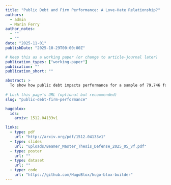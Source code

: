 ```yaml
---
title: "Public Debt and Firm Performance: A Love-Hate Relationship?"
authors:
  - admin
  - Marin Ferry
author_notes:
  - ""
  - ""
date: "2025-11-01"
publishDate: "2025-10-29T00:00:00Z"

# Keep this as a working paper (or change to article-journal later)
publication_types: ["working-paper"]
publication: ""
publication_short: ""

abstract: >
  To show how public debt impacts performance for a sample of 79,746 formal private firms located across 72 developing economies, we impose a heteroscedastic covariance restriction and construct internal instruments following \cite{lewbel2012using}. In contrast to conventional wisdom, we find that, on average, a 10-percent increase in the debt-to-GDP ratio raises the firm average annual growth rate of sales by around 0.23 percentage points. This effect becomes even larger—reaching around 0.45–0.46 percentage points and statistically significant—when internal instruments are combined with a conventional external instrument based on valuation effects. By contrast, when the external instrument is used alone, the coefficient remains positive but loses statistical significance. We then explore the heterogeneity of this effect in a two-step process. First, we test whether public debt benefits more (or less) firms facing particular constraints—such as finance, infrastructure deficiencies or institutional barriers. To assess the relative importance of these constraints, we combine opinion-based survey questions with hard-data, assuming that objective measures can help mitigate potential biases inherent in subjective perceptions. Second, we explore how firms are impacted by debt based on the structural characteristics of their particular industry. To this end, we construct exogenous sector-specific input intensities using the U.S. input-output matrix (2000–2014).
  
# Lock this page’s URL (optional but recommended)
slug: "public-debt-firm-performance"

hugoblox:
  ids:
    arxiv: 1512.04133v1

links:
  - type: pdf
    url: "http://arxiv.org/pdf/1512.04133v1"
  - type: slides
    url: "uploads/Beamer_Master_Thesis_Defense_2025_05_vf.pdf"
  - type: poster
    url: ""
  - type: dataset
    url: ""
  - type: code
    url: "https://github.com/HugoBlox/hugo-blox-builder"
---
```

